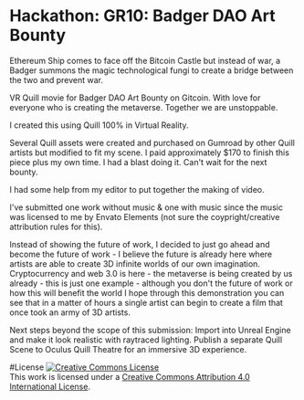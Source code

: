 # Hackathon: GR10: Badger DAO Art Bounty
Ethereum Ship comes to face off the Bitcoin Castle but instead of war, a Badger summons the magic technological fungi to create a bridge between the two and prevent war. 

VR Quill movie for Badger DAO Art Bounty on Gitcoin. With love for everyone who is creating the metaverse. Together we are unstoppable.

I created this using Quill 100% in Virtual Reality. 

Several Quill assets were created and purchased on Gumroad by other Quill artists but modified to fit my scene. I paid approximately $170 to finish this piece plus my own time. I had a blast doing it. Can't wait for the next bounty.

I had some help from my editor to put together the making of video. 

I've submitted one work without music & one with music since the music was licensed to me by Envato Elements (not sure the coypright/creative attribution rules for this). 

Instead of showing the future of work, I decided to just go ahead and become the future of work - I believe the future is already here where artists are able to create 3D infinite worlds of our own imagination. Cryptocurrency and web 3.0 is here - the metaverse is being created by us already - this is just one example - although you don't the future of work or how this will benefit the world I hope through this demonstration you can see that in a matter of hours a single artist can begin to create a film that once took an army of 3D artists. 

Next steps beyond the scope of this submission: Import into Unreal Engine and make it look realistic with raytraced lighting. 
Publish a separate Quill Scene to Oculus Quill Theatre for an immersive 3D experience. 

#License
<a rel="license" href="http://creativecommons.org/licenses/by/4.0/"><img alt="Creative Commons License" style="border-width:0" src="https://i.creativecommons.org/l/by/4.0/88x31.png" /></a><br />This work is licensed under a <a rel="license" href="http://creativecommons.org/licenses/by/4.0/">Creative Commons Attribution 4.0 International License</a>.
